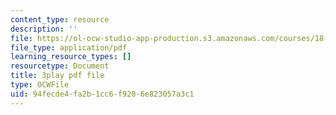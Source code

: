 ```yaml
---
content_type: resource
description: ''
file: https://ol-ocw-studio-app-production.s3.amazonaws.com/courses/18-02-multivariable-calculus-fall-2007/94fecde4fa2b1cc6f9206e823057a3c1_UZb9hZIAvL4.pdf
file_type: application/pdf
learning_resource_types: []
resourcetype: Document
title: 3play pdf file
type: OCWFile
uid: 94fecde4-fa2b-1cc6-f920-6e823057a3c1
---
```

